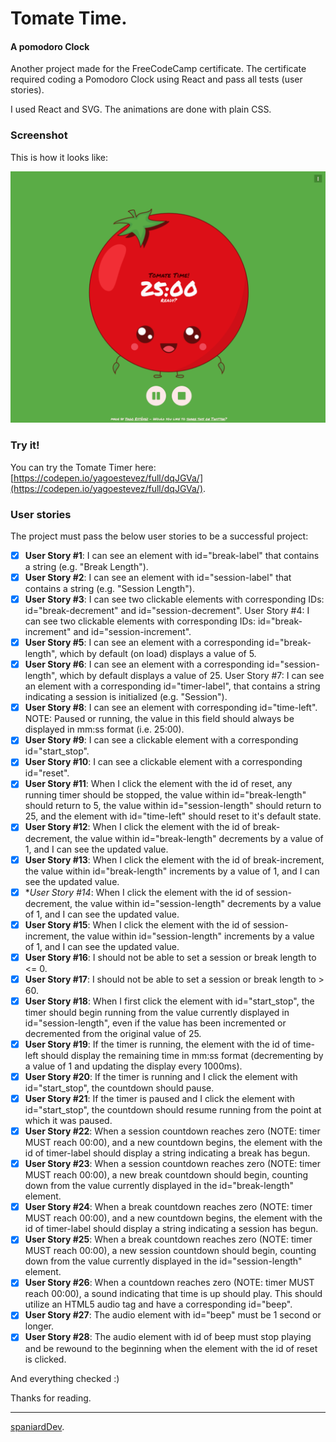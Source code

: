 # Tomate Time.
#### A pomodoro Clock

Another project made for the FreeCodeCamp certificate. The certificate required coding a Pomodoro Clock using React and pass all tests (user stories).

I used React and SVG. The animations are done with plain CSS.


### Screenshot
This is how it looks like:

![Screenshot](Screenshot.png "Screenshot")


### Try it!
You can try the Tomate Timer here: [https://codepen.io/yagoestevez/full/dqJGVa/](https://codepen.io/yagoestevez/full/dqJGVa/).


### User stories

The project must pass the below user stories to be a successful project:

- [x] **User Story #1**: I can see an element with id="break-label" that contains a string (e.g. "Break Length").
- [x] **User Story #2**: I can see an element with id="session-label" that contains a string (e.g. "Session Length").
- [x] **User Story #3**: I can see two clickable elements with corresponding IDs: id="break-decrement" and id="session-decrement".
User Story #4: I can see two clickable elements with corresponding IDs: id="break-increment" and id="session-increment".
- [x] **User Story #5**: I can see an element with a corresponding id="break-length", which by default (on load) displays a value of 5.
- [x] **User Story #6**: I can see an element with a corresponding id="session-length", which by default displays a value of 25.
User Story #7: I can see an element with a corresponding id="timer-label", that contains a string indicating a session is initialized (e.g. "Session").
- [x] **User Story #8**: I can see an element with corresponding id="time-left". NOTE: Paused or running, the value in this field should always be displayed in mm:ss format (i.e. 25:00).
- [x] **User Story #9**: I can see a clickable element with a corresponding id="start_stop".
- [x] **User Story #10**: I can see a clickable element with a corresponding id="reset".
- [x] **User Story #11**: When I click the element with the id of reset, any running timer should be stopped, the value within id="break-length" should return to 5, the value within id="session-length" should return to 25, and the element with id="time-left" should reset to it's default state.
- [x] **User Story #12**: When I click the element with the id of break-decrement, the value within id="break-length" decrements by a value of 1, and I can see the updated value.
- [x] **User Story #13**: When I click the element with the id of break-increment, the value within id="break-length" increments by a value of 1, and I can see the updated value.
- [x] **User Story #14*: When I click the element with the id of session-decrement, the value within id="session-length" decrements by a value of 1, and I can see the updated value.
- [x] **User Story #15**: When I click the element with the id of session-increment, the value within id="session-length" increments by a value of 1, and I can see the updated value.
- [x] **User Story #16**: I should not be able to set a session or break length to <= 0.
- [x] **User Story #17**: I should not be able to set a session or break length to > 60.
- [x] **User Story #18**: When I first click the element with id="start_stop", the timer should begin running from the value currently displayed in id="session-length", even if the value has been incremented or decremented from the original value of 25.
- [x] **User Story #19**: If the timer is running, the element with the id of time-left should display the remaining time in mm:ss format (decrementing by a value of 1 and updating the display every 1000ms).
- [x] **User Story #20**: If the timer is running and I click the element with id="start_stop", the countdown should pause.
- [x] **User Story #21**: If the timer is paused and I click the element with id="start_stop", the countdown should resume running from the point at which it was paused.
- [x] **User Story #22**: When a session countdown reaches zero (NOTE: timer MUST reach 00:00), and a new countdown begins, the element with the id of timer-label should display a string indicating a break has begun.
- [x] **User Story #23**: When a session countdown reaches zero (NOTE: timer MUST reach 00:00), a new break countdown should begin, counting down from the value currently displayed in the id="break-length" element.
- [x] **User Story #24**: When a break countdown reaches zero (NOTE: timer MUST reach 00:00), and a new countdown begins, the element with the id of timer-label should display a string indicating a session has begun.
- [x] **User Story #25**: When a break countdown reaches zero (NOTE: timer MUST reach 00:00), a new session countdown should begin, counting down from the value currently displayed in the id="session-length" element.
- [x] **User Story #26**: When a countdown reaches zero (NOTE: timer MUST reach 00:00), a sound indicating that time is up should play. This should utilize an HTML5 audio tag and have a corresponding id="beep".
- [x] **User Story #27**: The audio element with id="beep" must be 1 second or longer.
- [x] **User Story #28**: The audio element with id of beep must stop playing and be rewound to the beginning when the element with the id of reset is clicked.

And everything checked :)

Thanks for reading.

---
[spaniardDev](https://twitter.com/SpaniardDev/).